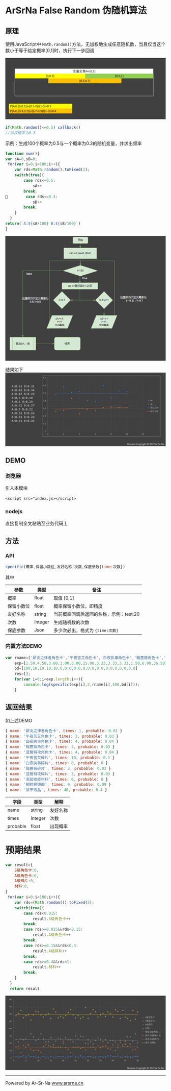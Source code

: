 # ArSrNa False Random 伪随机算法

## 原理

使用JavaScript中 `Math.random()`方法，无加权地生成任意随机数，当且仅当这个数小于等于给定概率[0,1]时，执行下一步回调

![1672416809580](image/README/1672416809580.png)

````js
if(Math.random()<=0.5) callback()
//加权概率为0.5
````

示例：生成100个概率为0.5与一个概率为0.3的随机变量，并求出频率

````js
function num(){
var sA=0,sB=0;
 for(var i=0;i<100;i++){
    var rds=Math.random().toFixed(2);
    switch(true){
        case rds<=0.5:
            sA++
        break;
        case rds<=0.3:
            sB++
        break;
    }
  }
return(`A:${sA/100} B:${sB/100}`)
}
````

![1672416682046](image/README/1672416682046.png)

结果如下
![1672416793774](image/README/1672416793774.png)

## DEMO

### 浏览器

引入本模块

`<script src="index.js></script>`

### nodejs

直接复制全文粘贴至业务代码上

## 方法

### API

````js
specific(概率,保留小数位,友好名称,次数,保底参数{time:次数})
````

其中

| 参数       | 类型    | 备注                                    |
| ---------- | ------- | --------------------------------------- |
| 概率       | float   | 取值 [0,1]                              |
| 保留小数位 | float   | 概率保留小数位，即精度                  |
| 友好名称   | string  | 当前概率回调后返回的名称，示例：test:20 |
| 次数       | Integer | 生成随机数的次数                        |
| 保底参数   | Json    | 多少次必出，格式为 `{time:次数}`      |

### 内置方法DEMO

````js
var rname=['薪炎之律者角色卡','午夜苦艾角色卡','白夜执事角色卡','黯蔷薇角色卡','蓝莓特攻角色卡','午夜苦艾碎片','白夜执事碎片','黯蔷薇碎片','蓝莓特攻碎片','高级技能材料','相转移镜面','装甲残晶'],
    exp=[1.50,4.50,3.00,3.00,3.00,15.00,3.33,3.33,3.33,1.50,6.00,36.50],
    bd=[100,10,10,10,10,0,0,0,0,0,0,0,0,0,0,0,0,0,0,0,0,0]
    res=[];
    for(var i=0;i<exp.length;i++){
        console.log(specific(exp[i],2,rname[i],100,bd[i]));
    }
````

## 返回结果

如上述DEMO

````js
{ name: '薪炎之律者角色卡', times: 1, probable: 0.01 }
{ name: '午夜苦艾角色卡', times: 3, probable: 0.03 }
{ name: '白夜执事角色卡', times: 4, probable: 0.04 }
{ name: '黯蔷薇角色卡', times: 3, probable: 0.03 }
{ name: '蓝莓特攻角色卡', times: 4, probable: 0.04 }
{ name: '午夜苦艾碎片', times: 10, probable: 0.1 }
{ name: '白夜执事碎片', times: 0, probable: 0 }
{ name: '黯蔷薇碎片', times: 3, probable: 0.03 }
{ name: '蓝莓特攻碎片', times: 3, probable: 0.03 }
{ name: '高级技能材料', times: 0, probable: 0 }
{ name: '相转移镜面', times: 9, probable: 0.09 }
{ name: '装甲残晶', times: 40, probable: 0.4 }
````

| 字段     | 类型    | 解释     |
| -------- | ------- | -------- |
| name     | string  | 友好名称 |
| times    | Integer | 次数     |
| probable | float   | 出现概率 |


# 预期结果

````js
var result={
    S级角色卡:0,
    A级角色卡:0,
    A级碎片:0,
    材料:0,
}
 for(var i=0;i<100;i++){
    var rds=(Math.random()).toFixed(3);
    switch(true){
        case rds<0.015:
            result.S级角色卡++
        break;
        case rds>=0.015&&rds<0.15:
            result.A级角色卡++
        break;
        case rds>=0.15&&rds<0.4:
            result.A级碎片++
        break;
        case rds>=0.4&&rds<1:
            result.材料++
        break;
    }
  }
  return result
````

![1672417403246](image/README/1672417403246.png)


---

Powered by Ar-Sr-Na
www.arsrna.cn
